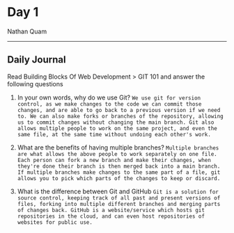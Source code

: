 # Day 1
Nathan Quam

---

## Daily Journal

Read Building Blocks Of Web Development > GIT 101 and answer the following questions
1. In your own words, why do we use Git?
`We use git for version control, as we make changes to the code we can commit those changes, and are able to go back to a previous version if we need to. We can also make forks or branches of the repository, allowing us to commit changes without changing the main branch. Git also allows multiple people to work on the same project, and even the same file, at the same time without undoing each other's work.`

2. What are the benefits of having multiple branches?
`Multiple branches are what allows the above people to work separately on one file. Each person can fork a new branch and make their changes, when they're done their branch is then merged back into a main branch. If multiple branches make changes to the same part of a file, git allows you to pick which parts of the changes to keep or discard.`

3. What is the difference between Git and GitHub
`Git is a solution for source control, keeping track of all past and present versions of files, forking into multiple different branches and merging parts of changes back. GitHub is a website/service which hosts git repositories in the cloud, and can even host repositories of websites for public use.`
